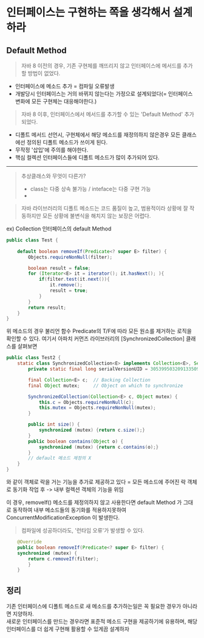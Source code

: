 # 인터페이스는 구현하는 쪽을 생각해서 설계하라

## Default Method
>자바 8 이전의 경우, 기존 구현체를 깨뜨리지 않고 인터페이스에 메서드를 추가할 방법이 없었다.
- 인터페이스에 메소드 추가 = 컴파일 오류발생
- 개발당시 인터페이스는 거의 바뀌지 않는다는 가정으로 설계되었다(= 인터페이스 변화에 모든 구현체는 대응해야한다.)

> 자바 8 이후, 인터페이스에서 메서드를 추가할 수 있는 'Default Method' 추가되었다.
- 디폴트 메서드 선언시, 구현체에서 해당 메소드를 재정의하지 않은경우 모든 클래스에선 정의된 디폴트 메소드가 쓰이게 된다.
- 무작정 '삽입'에 주의를 해야한다.
- 핵심 컬렉션 인터페이스들에 디폴트 메소드가 많이 추가되어 있다.
***
> 추상클래스와 무엇이 다른가?
> - class는 다중 상속 불가능 / inteface는 다중 구현 가능
> - 

> 자바 라이브러리의 디폴트 메소드는 코드 품질이 높고, 범용적이라 상황에 잘 작동하지만 모든 상황에 불변식을 해치지 않는 보장은 어렵다.  
> 
ex) Collection 인터페이스의 default Method
```java
public class Test {
    
    default boolean removeIf(Predicate<? super E> filter) {
        Objects.requireNonNull(filter);

        boolean result = false;
        for (Iterator<E> it = iterator(); it.hasNext(); ){
            if(filter.test(it.next()){
                it.remove();
                result = true;
            }
        }
        return result;
    }
}
```
위 메소드의 경우 불리언 함수 Predicate의 T/F에 따라 모든 원소를 제거하는 로직을 확인할 수 있다.
여기서 아파치 커먼즈 라이브러리의 [SynchronizedCollection] 클래스를 살펴보면
```java
public class Test2 {
    static class SynchronizedCollection<E> implements Collection<E>, Serializable {
        private static final long serialVersionUID = 3053995032091335093L;

        final Collection<E> c;  // Backing Collection
        final Object mutex;     // Object on which to synchronize

        SynchronizedCollection(Collection<E> c, Object mutex) {
            this.c = Objects.requireNonNull(c);
            this.mutex = Objects.requireNonNull(mutex);
        }

        public int size() {
            synchronized (mutex) {return c.size();}
        }
        public boolean contains(Object o) {
            synchronized (mutex) {return c.contains(o);}
        }
        // default 메소드 제정의 X
    }
}
```
와 같이 객체로 락을 거는 기능을 추가로 제공하고 있다
 = 모든 메소드에 주어진 락 객체로 동기화 작업 후 -> 내부 컬렉션 객체의 기능을 위임

이 경우, removeIf() 메소드를 제정의하지 않고 사용한다면 default Method 가 그대로 동작하여
내부 메소드들의 동기화를 적용하지못하여 ConcurrentModificationException 이 발생한다.
> 컴파일에 성공하더라도, '런타임 오류'가 발생할 수 있다.
```java
    @Override
    public boolean removeIf(Predicate<? super E> filter) {
    synchronized (mutex) {
        return c.removeIf(filter);
        }
    }
```

## 정리
기존 인터페이스에 디폴트 메소드로 새 메소드를 추가하는일은 꼭 필요한 경우가 아니라면 지양하자.  
새로운 인터페이스를 만드는 경우라면 표준적 메소드 구현을 제공하기에 유용하며, 해당 인터페이스를 더 쉽게 구현해 활용할 수 있게끔 설계하자
